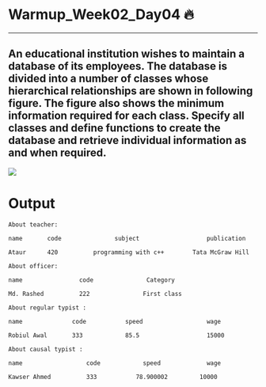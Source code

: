 # Warmup_Week02_Day04 🔥
---
## An educational institution wishes to maintain a database of its employees. The database is divided into a number of classes whose hierarchical relationships are shown in following figure. The figure also shows the minimum information required for each class. Specify all classes and define functions to create the database and retrieve individual information as and when required.

![](https://drive.google.com/u/0/uc?id=1CcZOA2elw3jnoDbvjzxSbv-dJ2jH23yk&export=download)

# Output
```
About teacher:

name       code               subject                   publication

Ataur      420          programming with c++        Tata McGraw Hill

About officer:

name                code               Category

Md. Rashed          222               First class

About regular typist :

name              code           speed                  wage

Robiul Awal       333            85.5                   15000

About causal typist :

name                  code            speed             wage

Kawser Ahmed          333           78.900002         10000
```

